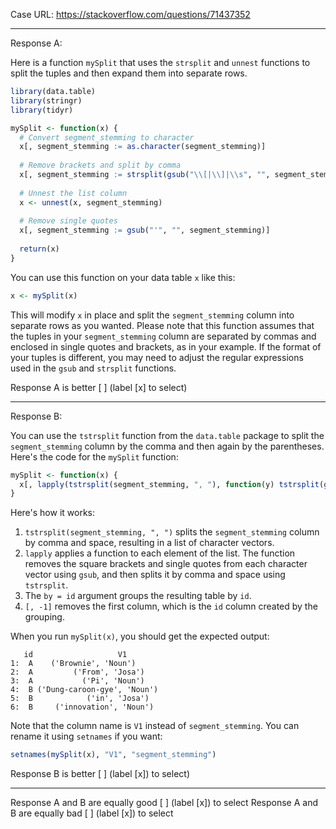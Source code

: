 Case URL: https://stackoverflow.com/questions/71437352

------
Response A:

Here is a function `mySplit` that uses the `strsplit` and `unnest` functions to split the tuples and then expand them into separate rows. 

```r
library(data.table)
library(stringr)
library(tidyr)

mySplit <- function(x) {
  # Convert segment_stemming to character
  x[, segment_stemming := as.character(segment_stemming)]
  
  # Remove brackets and split by comma
  x[, segment_stemming := strsplit(gsub("\\[|\\]|\\s", "", segment_stemming), ",")]
  
  # Unnest the list column
  x <- unnest(x, segment_stemming)
  
  # Remove single quotes
  x[, segment_stemming := gsub("'", "", segment_stemming)]
  
  return(x)
}
```

You can use this function on your data table `x` like this:

```r
x <- mySplit(x)
```

This will modify `x` in place and split the `segment_stemming` column into separate rows as you wanted. Please note that this function assumes that the tuples in your `segment_stemming` column are separated by commas and enclosed in single quotes and brackets, as in your example. If the format of your tuples is different, you may need to adjust the regular expressions used in the `gsub` and `strsplit` functions.

Response A is better [ ] (label [x] to select)

-------
Response B:

You can use the `tstrsplit` function from the `data.table` package to split the `segment_stemming` column by the comma and then again by the parentheses. Here's the code for the `mySplit` function:

```r
mySplit <- function(x) {
  x[, lapply(tstrsplit(segment_stemming, ", "), function(y) tstrsplit(gsub("[\\[\\]\\(\\)']", "", y), ", ")), by = id][, -1]
}
```

Here's how it works:

1. `tstrsplit(segment_stemming, ", ")` splits the `segment_stemming` column by comma and space, resulting in a list of character vectors.
2. `lapply` applies a function to each element of the list. The function removes the square brackets and single quotes from each character vector using `gsub`, and then splits it by comma and space using `tstrsplit`.
3. The `by = id` argument groups the resulting table by `id`.
4. `[, -1]` removes the first column, which is the `id` column created by the grouping.

When you run `mySplit(x)`, you should get the expected output:

```
   id                   V1
1:  A    ('Brownie', 'Noun')
2:  A         ('From', 'Josa')
3:  A           ('Pi', 'Noun')
4:  B ('Dung-caroon-gye', 'Noun')
5:  B            ('in', 'Josa')
6:  B     ('innovation', 'Noun')
```

Note that the column name is `V1` instead of `segment_stemming`. You can rename it using `setnames` if you want:

```r
setnames(mySplit(x), "V1", "segment_stemming")
```

Response B is better [ ] (label [x]) to select)

-------

Response A and B are equally good [ ] (label [x]) to select
Response A and B are equally bad [ ] (label [x]) to select
